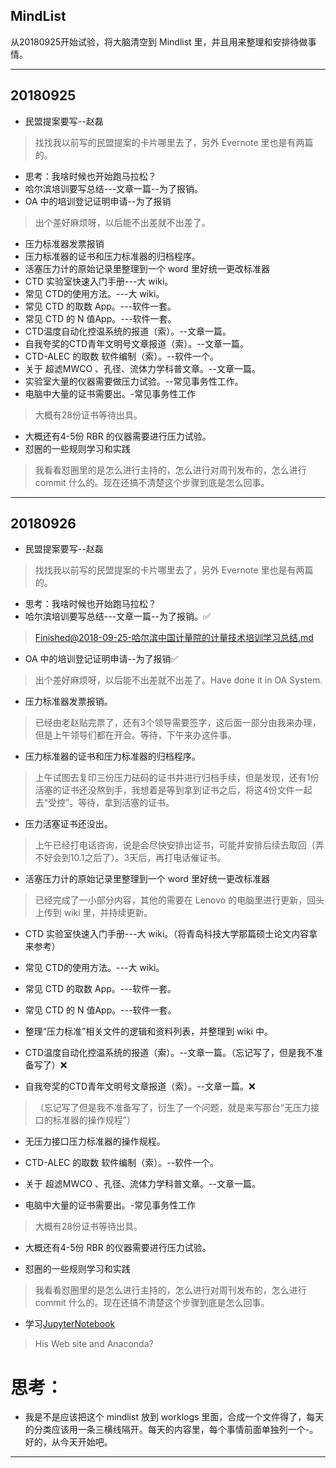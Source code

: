 ## MindList
从20180925开始试验，将大脑清空到 Mindlist 里，并且用来整理和安排待做事情。

---
## 20180925

- 民盟提案要写--赵磊
>找找我以前写的民盟提案的卡片哪里去了，另外 Evernote 里也是有两篇的。

- 思考：我啥时候也开始跑马拉松？
- 哈尔滨培训要写总结---文章一篇--为了报销。
- OA 中的培训登记证明申请--为了报销
> 出个差好麻烦呀，以后能不出差就不出差了。

- 压力标准器发票报销
- 压力标准器的证书和压力标准器的归档程序。
- 活塞压力计的原始记录里整理到一个 word 里好统一更改标准器
- CTD 实验室快速入门手册---大 wiki。
-  常见 CTD的使用方法。---大 wiki。
-  常见 CTD 的取数 App。---软件一套。
- 常见 CTD 的 N 值App。---软件一套。
- CTD温度自动化控温系统的报道（索）。--文章一篇。
- 自我夸奖的CTD青年文明号文章报道（索）。--文章一篇。
- CTD-ALEC 的取数 软件编制（索）。--软件一个。
- 关于 超滤MWCO 、孔径、流体力学科普文章。--文章一篇。
- 实验室大量的仪器需要做压力试验。--常见事务性工作。
- 电脑中大量的证书需要出。-常见事务性工作
> 大概有28份证书等待出具。

- 大概还有4-5份 RBR 的仪器需要进行压力试验。
- 怼圈的一些规则学习和实践
> 我看看怼圈里的是怎么进行主持的，怎么进行对周刊发布的，怎么进行 commit 什么的。现在还搞不清楚这个步骤到底是怎么回事。

---
## 20180926

- 民盟提案要写--赵磊
>找找我以前写的民盟提案的卡片哪里去了，另外 Evernote 里也是有两篇的。

- 思考：我啥时候也开始跑马拉松？
- 哈尔滨培训要写总结---文章一篇--为了报销。✅
> Finished@2018-09-25-哈尔滨中国计量院的计量技术培训学习总结.md

- OA 中的培训登记证明申请--为了报销✅
> 出个差好麻烦呀，以后能不出差就不出差了。Have done it in OA System.

- 压力标准器发票报销。
> 已经由老赵贴完票了，还有3个领导需要签字，这后面一部分由我来办理，但是上午领导们都在开会。等待，下午来办这件事。

- 压力标准器的证书和压力标准器的归档程序。
 > 上午试图去复印三份压力砝码的证书并进行归档手续，但是发现，还有1份活塞的证书还没熬到手，我想着是等到拿到证书之后，将这4份文件一起去“受控”。等待，拿到活塞的证书。

- 压力活塞证书还没出。
> 上午已经打电话咨询，说是会尽快安排出证书，可能并安排后续去取回（弄不好会到10.1之后了）。3天后，再打电话催证书。

- 活塞压力计的原始记录里整理到一个 word 里好统一更改标准器
> 已经完成了一小部分内容，其他的需要在 Lenovo 的电脑里进行更新，回头上传到 wiki 里，并持续更新。

- CTD 实验室快速入门手册---大 wiki。（将青岛科技大学那篇硕士论文内容拿来参考）
-  常见 CTD的使用方法。---大 wiki。
-  常见 CTD 的取数 App。---软件一套。
- 常见 CTD 的 N 值App。---软件一套。
- 整理“压力标准”相关文件的逻辑和资料列表，并整理到 wiki 中。

- CTD温度自动化控温系统的报道（索）。--文章一篇。（忘记写了，但是我不准备写了）❌
- 自我夸奖的CTD青年文明号文章报道（索）。--文章一篇。❌
>（忘记写了但是我不准备写了，衍生了一个问题，就是来写那台“无压力接口的标准器的操作规程”）

- 无压力接口压力标准器的操作规程。

- CTD-ALEC 的取数 软件编制（索）。--软件一个。

- 关于 超滤MWCO 、孔径、流体力学科普文章。--文章一篇。

- 电脑中大量的证书需要出。-常见事务性工作
> 大概有28份证书等待出具。

- 大概还有4-5份 RBR 的仪器需要进行压力试验。

- 怼圈的一些规则学习和实践
> 我看看怼圈里的是怎么进行主持的，怎么进行对周刊发布的，怎么进行 commit 什么的。现在还搞不清楚这个步骤到底是怎么回事。

- 学习[JupyterNotebook](http://jupyter.org/)
> His Web site and Anaconda?

# 思考：
- 我是不是应该把这个 mindlist 放到 worklogs 里面，合成一个文件得了，每天的分类应该用一条三横线隔开。每天的内容里，每个事情前面单独列一个-。好的，从今天开始吧。
---
